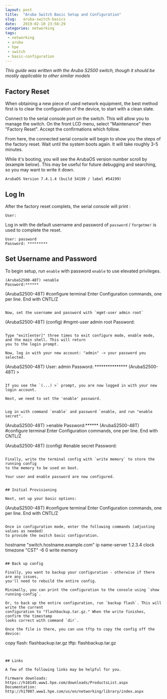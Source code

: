 ```yaml
---
layout: post
title:  "Aruba Switch Basic Setup and Configuration"
slug:   aruba-switch-basics
date:   2019-02-10 23:58:29
categories: networking
tags: 
 - networking
 - aruba
 - hpe
 - switch
 - basic-configuration
---
```


_This guide was written with the Aruba S2500 switch, though it should be mostly applicable to other similar models_

## Factory Reset

When obtaining a new piece of used network equipment, the best method first is to clear the configuration of the device,
to start with a clean slate.

Connect to the serial console port on the switch. This will allow you to manage the switch. On the front LCD menu, 
select "Maintenance" then "Factory Reset". Accept the confirmations which follow.

From here, the connected serial console will begin to show you the steps of the factory reset. Wait until the system 
boots again. It will take roughly 3-5 minutes.


While it's booting, you will see the ArubaOS version number scroll by (example below). This may be useful for future 
debugging and searching, so you may want to write it down.

```
ArubaOS Version 7.4.1.4 (build 54199 / label #54199)
```


## Log In

After the factory reset complets, the serial console will print :

```
User:
```

Log in with the default username and password of `password` / `forgetme!` is used to complete the reset.

```
User: password
Password: *********
```

## Set Username and Password

To begin setup, run `enable` with password `enable` to use elevated privileges.

```
(ArubaS2500-48T) >enable
Password:******
```
(ArubaS2500-48T) #configure terminal 
Enter Configuration commands, one per line. End with CNTL/Z
```

Now, set the username and password with `mgmt-user admin root`
```
(ArubaS2500-48T) (config) #mgmt-user admin root
Password:
```

Type "exit[enter]" three times to exit configure mode, enable mode, and the main shell. This will return 
you to the login prompt.

Now, log in with your new account: "admin" -> your password you selected.

```
(ArubaS2500-48T) 
User: admin
Password: ***************
(ArubaS2500-48T) >

```

If you see the `(...) >` prompt, you are now logged in with your new login account.

Next, we need to set the 'enable' password.


Log in with command `enable` and password `enable, and run "enable secret".

```
(ArubaS2500-48T) >enable
Password:******
(ArubaS2500-48T) #configure terminal
Enter Configuration commands, one per line. End with CNTL/Z

(ArubaS2500-48T) (config) #enable secret
Password:
```

Finally, write the terminal config with `write memory` to store the running config
to the memory to be used on boot.

Your user and enable password are now configured.


## Initial Provisioning

Next, set up your basic options:

```
(ArubaS2500-48T) #configure terminal 
Enter Configuration commands, one per line. End with CNTL/Z
```

Once in configuration mode, enter the following commands (adjusting values as needed)
to provide the switch basic configuration.

```
hostname "switch.hostname.example.com"
ip name-server 1.2.3.4
clock timezone "CST" -6 0
write memory
```

## Back up config

Finally, you want to backup your configuration - otherwise if there are any issues, 
you'll need to rebuild the entire config.

Minimally, you can print the configuration to the console using `show running-config`.

Or, to back up the entire configuration, run `backup flash`. This will write the current
configuration to "flashbackup.tar.gz." When the write finishes, confirm the timestamp 
looks correct with command `dir`.

Once the file is there, you can use tftp to copy the config off the device:

```
copy flash: flashbackup.tar.gz tftp: <tftp-server-ip-address> flashbackup.tar.gz
```


## Links

A few of the following links may be helpful for you.

Firmware downloads: https://h10145.www1.hpe.com/downloads/ProductsList.aspx
Documentation: http://h17007.www1.hpe.com/us/en/networking/library/index.aspx

